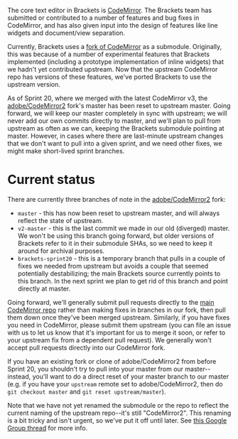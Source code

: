 The core text editor in Brackets is [CodeMirror](http://github.com/marijnh/CodeMirror). The Brackets
team has submitted or contributed to a number of features and bug fixes in CodeMirror, and has also
given input into the design of features like line widgets and document/view separation.

Currently, Brackets uses a [fork of CodeMirror](http://github.com/adobe/CodeMirror2) as a submodule. 
Originally, this was because of a number of experimental features that Brackets implemented (including 
a prototype implementation of inline widgets) that we hadn't yet contributed upstream. Now that the
upstream CodeMirror repo has versions of these features, we've ported Brackets to use the upstream 
version.

As of Sprint 20, where we merged with the latest CodeMirror v3, the 
[adobe/CodeMirror2](http://github.com/adobe/CodeMirror2) fork's master has been reset to upstream 
master. Going forward, we will keep our master completely in sync with upstream; we will never add 
our own commits directly to master, and we'll plan to pull from upstream as often as we can, keeping 
the Brackets submodule pointing at master. However, in cases where there are last-minute upstream 
changes that we don't want to pull into a given sprint, and we need other fixes, we might make 
short-lived sprint branches.

Current status
==============

There are currently three branches of note in the [adobe/CodeMirror2](http://github.com/adobe/CodeMirror2) fork:

* `master` - this has now been reset to upstream master, and will always reflect the state of upstream.
* `v2-master` - this is the last commit we made in our old (diverged) master. We won't be using this branch
  going forward, but older versions of Brackets refer to it in their submodule SHAs, so we need to keep
  it around for archival purposes.
* `brackets-sprint20` - this is a temporary branch that pulls in a couple of fixes we needed from upstream
  but avoids a couple that seemed potentially destabilizing; the main Brackets source currently points to
  this branch. In the next sprint we plan to get rid of this branch and point directly at master.

Going forward, we'll generally submit pull requests directly to the 
[main CodeMirror repo](http://github.com/marijnh/CodeMirror) rather than making fixes in branches in our fork,
then pull them down once they've been merged upstream. Similarly, if you have fixes you need in CodeMirror,
please submit them upstream (you can file an issue with us to let us know that it's important for us to merge
it soon, or refer to your upstream fix from a dependent pull request). We generally won't accept pull requests
directly into our CodeMirror fork.

If you have an existing fork or clone of adobe/CodeMirror2 from before Sprint 20, you shouldn't try to pull
into your master from our master--instead, you'll want to do a direct reset of your master branch to our master 
(e.g. if you have your `upstream` remote set to adobe/CodeMirror2, then do `git checkout master` and 
`git reset upstream/master`).

Note that we have not yet renamed the submodule or the repo to reflect the current naming of the upstream
repo--it's still "CodeMirror2". This renaming is a bit tricky and isn't urgent, so we've put it off until
later. See [this Google Group thread](https://groups.google.com/forum/?fromgroups=#!topic/brackets-dev/D_rezwjyXM0)
for more info.
